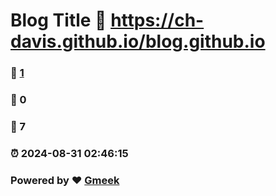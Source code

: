 # Blog Title :link: https://ch-davis.github.io/blog.github.io 
### :page_facing_up: [1](https://ch-davis.github.io/blog.github.io/tag.html) 
### :speech_balloon: 0 
### :hibiscus: 7 
### :alarm_clock: 2024-08-31 02:46:15 
### Powered by :heart: [Gmeek](https://github.com/Meekdai/Gmeek)
